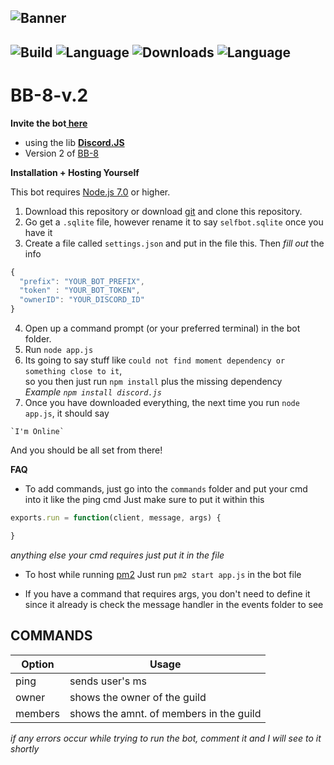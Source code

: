 ![Banner](https://i.ytimg.com/vi/QSn6sW1v2fw/maxresdefault.jpg)
<br>
---
![Build](https://img.shields.io/badge/build-passing-brightgreen.svg?style=flat-square)
![Language](https://img.shields.io/badge/language-javascript-orange.svg?style=flat-square)
![Downloads](https://img.shields.io/badge/downloads-21-blue.svg?style=flat-square)
![Language](https://img.shields.io/badge/⭐-1-green.svg?style=social)
---
# BB-8-v.2

**Invite the bot<a href="https://discordapp.com/oauth2/authorize?client_id=251715073553203200&scope=bot&permissions=32014"> here</a>**




- using the lib <a href="https://discord.js.org/#/"  target="_blank"><strong>Discord.JS</strong></a>
- Version 2 of <a href="https://github.com/YaBoyWonder/BB-8-Bot">BB-8</a>

**__Installation + Hosting Yourself__**



This bot requires <a href="https://nodejs.org/en/">Node.js 7.0</a> or higher.

  1. Download this repository or download <a href="https://git-scm.com/downloads">git</a> and clone this repository.
  2. Go get a `.sqlite` file, however rename it to say `selfbot.sqlite` once you have it
  3. Create a file called `settings.json` and put in the file this. Then *fill out* the info
  ```js
  {
	"prefix": "YOUR_BOT_PREFIX",
	"token" : "YOUR_BOT_TOKEN",
	"ownerID": "YOUR_DISCORD_ID"
}
```

 4. Open up a command prompt (or your preferred terminal) in the bot folder.
 5. Run `node app.js` 
 6. Its going to say stuff like `could not find moment dependency or something close to it`,<br> 
 so you then just run `npm install` plus the missing dependency<br>
 *Example*
 *`npm install discord.js`*
 7. Once you have downloaded everything, the next time you run `node app.js`, it should say<br>
 <!--<img align="right" height="260" src="http://i.imgur.com/Wna1Yrn.png"> -->
	`I'm Online`

And you should be all set from there!

**FAQ**

 - To add commands, just go into the `commands` folder and put your cmd into it like the ping cmd
 Just make sure to put it within this 
 ```js
 exports.run = function(client, message, args) {

}
 ```
 *anything else your cmd requires just put it in the file*

 - To host while running <a href="http://pm2.keymetrics.io">pm2</a> 
 Just run `pm2 start app.js` in the bot file
 
 - If you have a command that requires args, you don't need to define it since it already is
 check the message handler in the events folder to see
 

## COMMANDS
| Option        | Usage         |
| ------------- |---------------|
| ping           | sends user's ms |
| owner          | shows the owner of the guild              |
| members          | shows the amnt. of members in the guild             |

*if any errors occur while trying to run the bot, comment it and I will see to it shortly*


